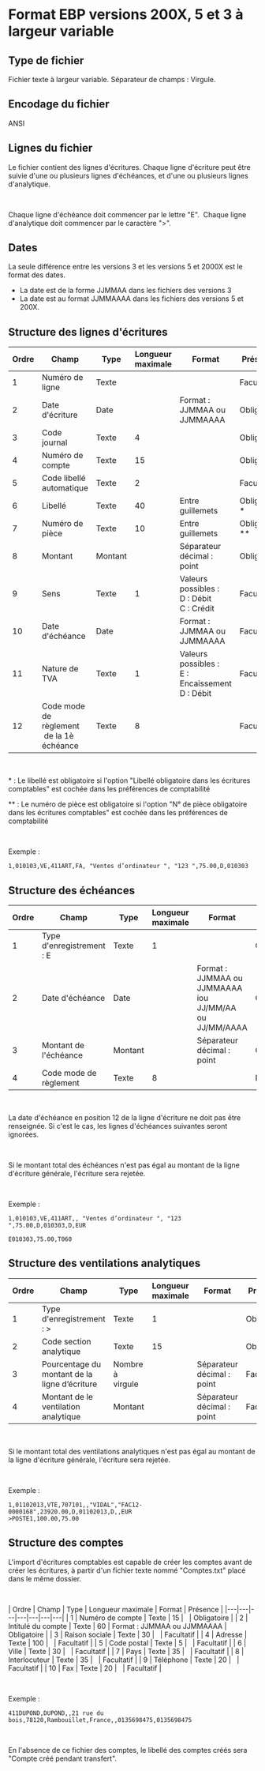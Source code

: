 # Format EBP versions 200X, 5 et 3 à largeur variable


## Type de fichier


Fichier texte à largeur variable. Séparateur de champs : Virgule.


## Encodage du fichier


ANSI


## Lignes du fichier


Le fichier contient des lignes d'écritures. Chaque ligne d'écriture peut être suivie d'une ou plusieurs lignes d'échéances, et d'une ou plusieurs lignes d'analytique.


 


Chaque ligne d'échéance doit commencer par le lettre "E".  Chaque ligne d'analytique doit commencer par le caractère ">".


## Dates


La seule différence entre les versions 3 et les versions 5 et 2000X est le format des dates.


* La date est de la forme JJMMAA dans les fichiers des versions 3
* La date est au format JJMMAAAA dans les fichiers des versions 5 et 200X.


## Structure des lignes d'écritures











| Ordre | Champ | Type | Longueur maximale | Format | Présence |
|---|---|---|---|---|---|
| 1 | Numéro de ligne | Texte |   |   | Facultatif |
| 2 | Date d'écriture | Date |   | Format : JJMMAA ou JJMMAAAA | Obligatoire |
| 3 | Code journal | Texte | 4 |   | Obligatoire |
| 4 | Numéro de compte | Texte | 15 |   | Obligatoire |
| 5 | Code libellé automatique | Texte | 2 |   | Facultatif |
| 6 | Libellé | Texte | 40 | Entre guillemets | Obligatoire \* |
| 7 | Numéro de pièce | Texte | 10 | Entre guillemets | Obligatoire \*\* |
| 8 | Montant | Montant |   | Séparateur décimal : point | Obligatoire |
| 9 | Sens | Texte | 1 | Valeurs possibles : <br>D : Débit <br>C : Crédit | Facultatif |
| 10 | Date d'échéance | Date |   | Format : JJMMAA ou JJMMAAAA | Facultatif |
| 11 | Nature de TVA | Texte | 1 | Valeurs possibles : <br>E : Encaissement <br>D : Débit | Facultatif |
| 12 | Code mode de règlement  de la 1è échéance | Texte | 8 |   | Facultatif |


 


\* : Le libellé est obligatoire si l'option "Libellé obligatoire dans les écritures comptables" est cochée dans les préférences de comptabilité


\*\* : Le numéro de pièce est obligatoire si l'option "N° de pièce obligatoire dans les écritures comptables" est cochée dans les préférences de comptabilité


 


Exemple :

````
1,010103,VE,411ART,FA, "Ventes d’ordinateur ", "123 ",75.00,D,010303
````

## Structure des échéances












| Ordre | Champ | Type | Longueur maximale | Format | Présence | Exemple |
|---|---|---|---|---|---|---|
| 1 | Type d'enregistrement : E | Texte | 1 |   | Obligatoire | E |
| 2 | Date d'échéance | Date |   | Format : JJMMAA ou JJMMAAAA iou JJ/MM/AA ou JJ/MM/AAAA | Obligatoire | 10/03/2017 |
| 3 | Montant de l'échéance | Montant |   | Séparateur décimal : point | Obligatoire | 120.50 |
| 4 | Code mode de règlement | Texte | 8 |   | Facultatif | CHQ |


 


La date d'échéance en position 12 de la ligne d'écriture ne doit pas être renseignée. Si c'est le cas, les lignes d'échéances suivantes seront ignorées.


 


Si le montant total des échéances n'est pas égal au montant de la ligne d'écriture générale, l'écriture sera rejetée.


 


Exemple :

````
1,010103,VE,411ART,, "Ventes d’ordinateur ", "123 ",75.00,D,010303,D,EUR

E010303,75.00,T060
````

## Structure des ventilations analytiques












| Ordre | Champ | Type | Longueur maximale | Format | Présence | Exemple |
|---|---|---|---|---|---|---|
| 1 | Type d'enregistrement : > | Texte | 1 |   | Obligatoire | > |
| 2 | Code section analytique | Texte | 15 |   | Obligatoire | S1 |
| 3 | Pourcentage du montant de la ligne d’écriture | Nombre à virgule |   | Séparateur décimal : point | Facultatif | 100.00 |
| 4 | Montant de le ventilation analytique | Montant |   | Séparateur décimal : point | Facultatif | 75.00 |


 


Si le montant total des ventilations analytiques n'est pas égal au montant de la ligne d'écriture générale, l'écriture sera rejetée.


 


Exemple :

````
1,01102013,VTE,707101,,"VIDAL","FAC12-0000168",23920.00,D,01102013,D,,EUR
>POSTE1,100.00,75.00
````

## Structure des comptes


L'import d'écritures comptables est capable de créer les comptes avant de créer les écritures, à partir d'un fichier texte nommé "Comptes.txt" placé dans le même dossier.


 











| Ordre | Champ | Type | Longueur maximale | Format | Présence |
|---|---|---|---|---|---|---|
| 1 | Numéro de compte | Texte | 15 |   | Obligatoire |
| 2 | Intitulé du compte | Texte | 60 | Format : JJMMAA ou JJMMAAAA | Obligatoire |
| 3 | Raison sociale | Texte | 30 |   | Facultatif |
| 4 | Adresse | Texte | 100 |   | Facultatif |
| 5 | Code postal | Texte | 5 |   | Facultatif |
| 6 | Ville | Texte | 30 |   | Facultatif |
| 7 | Pays | Texte | 35 |   | Facultatif |
| 8 | Interlocuteur | Texte | 35 |   | Facultatif |
| 9 | Téléphone | Texte | 20 |   | Facultatif |
| 10 | Fax | Texte | 20 |   | Facultatif |


 


Exemple :

````
411DUPOND,DUPOND,,21 rue du bois,78120,Rambouillet,France,,0135698475,0135698475
````

 


En l'absence de ce fichier des comptes, le libellé des comptes créés sera "Compte créé pendant transfert".


